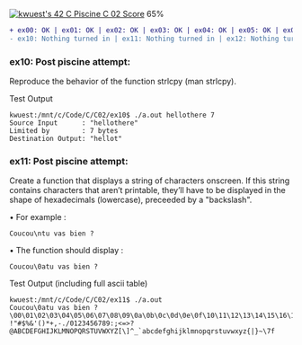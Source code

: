 [![kwuest's 42 C Piscine C 02 Score](https://badge42.vercel.app/api/v2/clb55h6z600300fkzy9cemaa4/project/2906558)](https://github.com/JaeSeoKim/badge42) 65%
```diff
+ ex00: OK | ex01: OK | ex02: OK | ex03: OK | ex04: OK | ex05: OK | ex06: OK | ex07: OK | ex08: OK | ex09: OK | 
- ex10: Nothing turned in | ex11: Nothing turned in | ex12: Nothing turned in
```

### ex10: Post piscine attempt: 

Reproduce the behavior of the function strlcpy (man strlcpy).

Test Output
```
kwuest:/mnt/c/Code/C/C02/ex10$ ./a.out hellothere 7
Source Input      : "hellothere"
Limited by        : 7 bytes
Destination Output: "hellot"
```

### ex11: Post piscine attempt: 

Create a function that displays a string of characters onscreen. If this string contains characters that aren’t printable, they’ll have to be displayed in the shape of
hexadecimals (lowercase), preceeded by a "backslash".

• For example :

`Coucou\ntu vas bien ?`

• The function should display :

`Coucou\0atu vas bien ?`

Test Output (including full ascii table)
```
kwuest:/mnt/c/Code/C/C02/ex11$ ./a.out
Coucou\0atu vas bien ?
\00\01\02\03\04\05\06\07\08\09\0a\0b\0c\0d\0e\0f\10\11\12\13\14\15\16\17\18\19\1a\1b\1c\1d\1e\1f !"#$%&'()*+,-./0123456789:;<=>?@ABCDEFGHIJKLMNOPQRSTUVWXYZ[\]^_`abcdefghijklmnopqrstuvwxyz{|}~\7f
```
